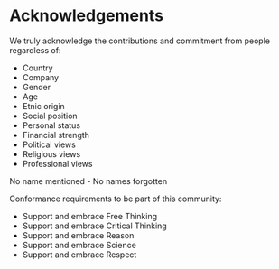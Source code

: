 # Acknowledgements

We truly acknowledge the contributions and commitment from people regardless of:

- Country
- Company
- Gender
- Age  
- Etnic origin
- Social position  
- Personal status  
- Financial strength  
- Political views
- Religious views
- Professional views  

No name mentioned - No names forgotten

Conformance requirements to be part of this community:  
- Support and embrace Free Thinking  
- Support and embrace Critical Thinking  
- Support and embrace Reason  
- Support and embrace Science  
- Support and embrace Respect  
